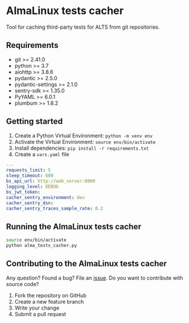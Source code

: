 # AlmaLinux tests cacher

Tool for caching third-party tests for ALTS from git repositories.

## Requirements

* git >= 2.41.0
* python >= 3.7
* aiohttp >= 3.8.6
* pydantic >= 2.5.0
* pydantic-settings >= 2.1.0
* sentry-sdk >= 1.35.0
* PyYAML >= 6.0.1
* plumbum >= 1.8.2

## Getting started

1. Create a Python Virtual Environment: `python -m venv env`
2. Activate the Virtual Environment: `source env/bin/activate`
3. Install dependencies: `pip install -r requirements.txt`
4. Create a `vars.yaml` file
```yaml
---
requests_limit: 5
sleep_timeout: 600
bs_api_url: http://web_server:8000
logging_level: DEBUG
bs_jwt_token:
cacher_sentry_environment: dev
cacher_sentry_dsn:
cacher_sentry_traces_sample_rate: 0.2
```

## Running the AlmaLinux tests cacher
```bash
source env/bin/activate
python alma_tests_cacher.py
```

## Contributing to the AlmaLinux tests cacher

Any question? Found a bug? File an [issue](https://github.com/AlmaLinux/alma-tests-cacher/issues).
Do you want to contribute with source code?
1. Fork the repository on GitHub
2. Create a new feature branch
3. Write your change
4. Submit a pull request

